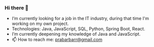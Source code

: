 ### Hi there 👋

    
- I’m currently looking for a job in the IT industry, during that time I'm working on my own project.
- Technologies: Java, JavaScript, SQL, Python, Spring Boot, React.
- I’m currently deepening my knowledge of Java and JavaScript.
- 📫 How to reach me: prabarbarr@gmail.com
